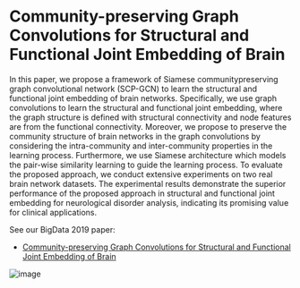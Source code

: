 # Community-preserving Graph Convolutions for Structural and Functional Joint Embedding of Brain
In this paper, we propose a framework of Siamese communitypreserving graph convolutional network (SCP-GCN) to learn the
structural and functional joint embedding of brain networks.
Specifically, we use graph convolutions to learn the structural
and functional joint embedding, where the graph structure is
defined with structural connectivity and node features are from
the functional connectivity. Moreover, we propose to preserve
the community structure of brain networks in the graph convolutions by considering the intra-community and inter-community
properties in the learning process. Furthermore, we use Siamese
architecture which models the pair-wise similarity learning to
guide the learning process. To evaluate the proposed approach,
we conduct extensive experiments on two real brain network
datasets. The experimental results demonstrate the superior performance of the proposed approach in structural and functional
joint embedding for neurological disorder analysis, indicating its
promising value for clinical applications.

See our BigData 2019 paper:
* [Community-preserving Graph Convolutions for
Structural and Functional Joint Embedding of Brain](https://arxiv.org/pdf/1911.03583.pdf)

![image](https://github.com/HOLMES1891/SGCN/blob/try_degree_downsample/img.png)
